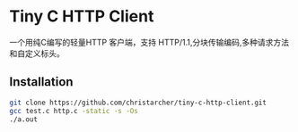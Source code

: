 # Tiny C HTTP Client

一个用纯C编写的轻量HTTP 客户端，支持 HTTP/1.1,分块传输编码,多种请求方法和自定义标头。

## Installation

```bash
git clone https://github.com/christarcher/tiny-c-http-client.git
gcc test.c http.c -static -s -Os
./a.out
